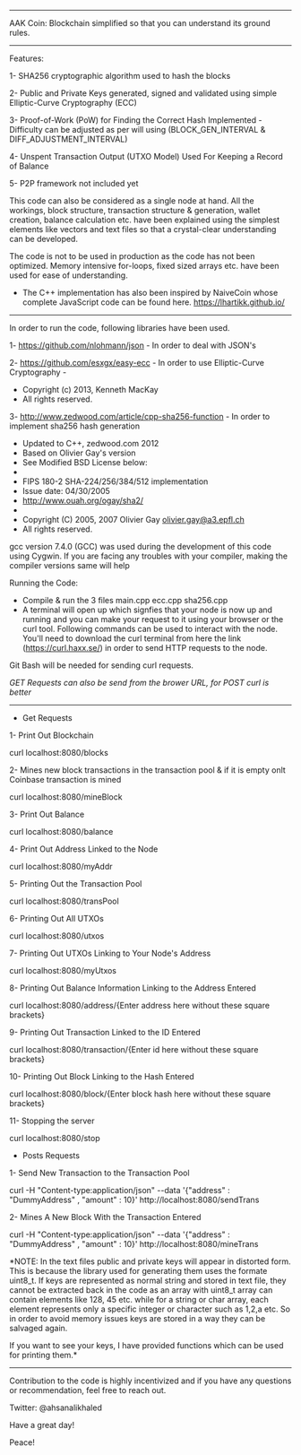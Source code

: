 ----------------

AAK Coin: Blockchain simplified so that you can understand its ground rules.

----------------


Features:

1- SHA256 cryptographic algorithm used to hash the blocks

2- Public and Private Keys generated, signed and validated using simple Elliptic-Curve Cryptography (ECC)

3- Proof-of-Work (PoW) for Finding the Correct Hash Implemented - Difficulty can be adjusted as per will using (BLOCK_GEN_INTERVAL  & DIFF_ADJUSTMENT_INTERVAL)

4- Unspent Transaction Output (UTXO Model) Used For Keeping a Record of Balance

5- P2P framework not included yet

This code can also be considered as a single node at hand. All the workings, block structure,
transaction structure & generation, wallet creation, balance calculation etc. have been
explained using the simplest elements like vectors and text files so that a crystal-clear
understanding can be developed.

The code is not to be used in production as the code has not been optimized. Memory intensive for-loops,
fixed sized arrays etc. have been used for ease of understanding.

- The C++ implementation has also been inspired by NaiveCoin whose complete JavaScript code can be found
here. https://lhartikk.github.io/


----------------


In order to run the code, following libraries have been used.

1- https://github.com/nlohmann/json - In order to deal with JSON's

2- https://github.com/esxgx/easy-ecc - In order to use Elliptic-Curve Cryptography -
 * Copyright (c) 2013, Kenneth MacKay
 * All rights reserved.

3- http://www.zedwood.com/article/cpp-sha256-function - In order to implement sha256 hash generation
 * Updated to C++, zedwood.com 2012
 * Based on Olivier Gay's version
 * See Modified BSD License below:
 *
 * FIPS 180-2 SHA-224/256/384/512 implementation
 * Issue date:  04/30/2005
 * http://www.ouah.org/ogay/sha2/
 *
 * Copyright (C) 2005, 2007 Olivier Gay <olivier.gay@a3.epfl.ch>
 * All rights reserved.

gcc version 7.4.0 (GCC) was used during the development of this code using Cygwin. If you are
facing any troubles with your compiler, making the compiler versions same will help

Running the Code:

- Compile & run the 3 files main.cpp ecc.cpp sha256.cpp
- A terminal will open up which signfies that your node is now up and running and you
can make your request to it using your browser or the curl tool. Following commands can
be used to interact with the node. You'll need to download the curl terminal from here the
link (https://curl.haxx.se/) in order to send HTTP requests to the node.

Git Bash will be needed for sending curl requests.

*GET Requests can also be send from the brower URL, for POST curl is better*

----------------

- Get Requests

1- Print Out Blockchain

curl localhost:8080/blocks

2- Mines new block transactions in the transaction pool & if it is empty onlt Coinbase transaction is mined

curl localhost:8080/mineBlock

3- Print Out Balance

curl localhost:8080/balance

4- Print Out Address Linked to the Node

curl localhost:8080/myAddr

5- Printing Out the Transaction Pool

curl localhost:8080/transPool

6- Printing Out All UTXOs

curl localhost:8080/utxos

7- Printing Out UTXOs Linking to Your Node's Address

curl localhost:8080/myUtxos

8- Printing Out Balance Information Linking to the Address Entered

curl localhost:8080/address/{Enter address here without these square brackets}

9- Printing Out Transaction Linked to the ID Entered

curl localhost:8080/transaction/{Enter id here without these square brackets}

10- Printing Out Block Linking to the Hash Entered

curl localhost:8080/block/{Enter block hash here without these square brackets}

11- Stopping the server

curl localhost:8080/stop


- Posts Requests

1- Send New Transaction to the Transaction Pool

curl -H "Content-type:application/json" --data '{"address" : "DummyAddress" ,  "amount" : 10}' http://localhost:8080/sendTrans

2- Mines A New Block With the Transaction Entered

curl -H "Content-type:application/json" --data '{"address" : "DummyAddress" ,  "amount" : 10}' http://localhost:8080/mineTrans

*NOTE: In the text files public and private keys will appear in distorted form. This is because the library used for
generating them uses the formate uint8_t. If keys are represented as normal string and stored in text file, they cannot
be extracted back in the code as an array with uint8_t array can contain elements like 128, 45 etc. while for a string
or char array, each element represents only a specific integer or character such as 1,2,a etc. So in order to avoid
memory issues keys are stored in a way they can be salvaged again.

If you want to see your keys, I have provided functions which can be used for printing them.*


----------------


Contribution to the code is highly incentivized and if you have any questions or recommendation, feel free to reach out.

Twitter: @ahsanalikhaled

Have a great day!

Peace!

